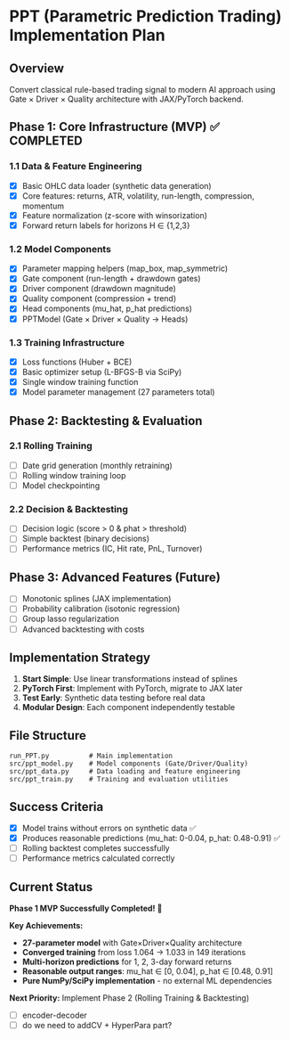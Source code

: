 # PPT (Parametric Prediction Trading) Implementation Plan

## Overview
Convert classical rule-based trading signal to modern AI approach using Gate × Driver × Quality architecture with JAX/PyTorch backend.

## Phase 1: Core Infrastructure (MVP) ✅ COMPLETED
### 1.1 Data & Feature Engineering
- [x] Basic OHLC data loader (synthetic data generation)
- [x] Core features: returns, ATR, volatility, run-length, compression, momentum
- [x] Feature normalization (z-score with winsorization)
- [x] Forward return labels for horizons H ∈ {1,2,3}

### 1.2 Model Components
- [x] Parameter mapping helpers (map_box, map_symmetric)
- [x] Gate component (run-length + drawdown gates)
- [x] Driver component (drawdown magnitude)
- [x] Quality component (compression + trend)
- [x] Head components (mu_hat, p_hat predictions)
- [x] PPTModel (Gate × Driver × Quality → Heads)

### 1.3 Training Infrastructure
- [x] Loss functions (Huber + BCE)
- [x] Basic optimizer setup (L-BFGS-B via SciPy)
- [x] Single window training function
- [x] Model parameter management (27 parameters total)

## Phase 2: Backtesting & Evaluation
### 2.1 Rolling Training
- [ ] Date grid generation (monthly retraining)
- [ ] Rolling window training loop
- [ ] Model checkpointing

### 2.2 Decision & Backtesting
- [ ] Decision logic (score > 0 & phat > threshold)
- [ ] Simple backtest (binary decisions)
- [ ] Performance metrics (IC, Hit rate, PnL, Turnover)

## Phase 3: Advanced Features (Future)
- [ ] Monotonic splines (JAX implementation)
- [ ] Probability calibration (isotonic regression)
- [ ] Group lasso regularization
- [ ] Advanced backtesting with costs

## Implementation Strategy
1. **Start Simple**: Use linear transformations instead of splines
2. **PyTorch First**: Implement with PyTorch, migrate to JAX later
3. **Test Early**: Synthetic data testing before real data
4. **Modular Design**: Each component independently testable

## File Structure
```
run_PPT.py          # Main implementation
src/ppt_model.py    # Model components (Gate/Driver/Quality)
src/ppt_data.py     # Data loading and feature engineering
src/ppt_train.py    # Training and evaluation utilities
```

## Success Criteria
- [x] Model trains without errors on synthetic data ✅
- [x] Produces reasonable predictions (mu_hat: 0-0.04, p_hat: 0.48-0.91) ✅
- [ ] Rolling backtest completes successfully
- [ ] Performance metrics calculated correctly

## Current Status
**Phase 1 MVP Successfully Completed! 🎉**

**Key Achievements:**
- **27-parameter model** with Gate×Driver×Quality architecture
- **Converged training** from loss 1.064 → 1.033 in 149 iterations
- **Multi-horizon predictions** for 1, 2, 3-day forward returns
- **Reasonable output ranges**: mu_hat ∈ [0, 0.04], p_hat ∈ [0.48, 0.91]
- **Pure NumPy/SciPy implementation** - no external ML dependencies

**Next Priority:** Implement Phase 2 (Rolling Training & Backtesting)

- [ ] encoder-decoder
- [ ] do we need to addCV + HyperPara part?